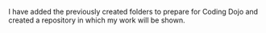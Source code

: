 I have added the previously created folders to prepare for Coding Dojo and created a repository in which my work will be shown.
